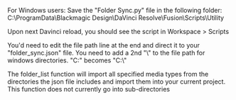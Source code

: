 For Windows users:
Save the "Folder Sync.py" file in the following folder:
C:\ProgramData\Blackmagic Design\DaVinci Resolve\Fusion\Scripts\Utility

Upon next Davinci reload, you should see the script in Workspace > Scripts

You'd need to edit the file path line at the end and direct it to your "folder_sync.json" file.
You need to add a 2nd "\\" to the file path for windows directories. "C:\" becomes "C:\\"

The folder_list function will import all specified media types from the directories the json file includes
and import them into your current project.
This function does not currently go into sub-directories
